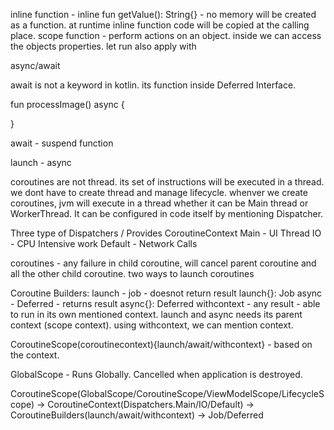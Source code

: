 

inline function - inline fun getValue(): String{} - no memory will be created as a function. at runtime inline function code will be copied at the calling place.
scope function - perform actions on an object. inside we can access the objects properties.
let
run
also
apply
with



async/await

await is not a keyword in kotlin. its function inside Deferred Interface.

fun processImage() async {

}



await - suspend function

launch - async

coroutines are not thread. its set of instructions will be executed in a thread.
we dont have to create thread and manage lifecycle.
whenver we create coroutines, jvm will execute in a thread whether it can be Main thread or WorkerThread.
It can be configured in code itself by mentioning Dispatcher.



Three type of Dispatchers / Provides CoroutineContext
Main - UI Thread
IO - CPU Intensive work
Default - Network Calls


coroutines - any failure in child coroutine, will cancel parent coroutine and all the other child coroutine.
two ways to launch coroutines

Coroutine Builders:
launch - job - doesnot return result
launch{}: Job
async - Deferred - returns result
async{}: Deferred<T>
withcontext - any result - able to run in its own mentioned context.
launch and async needs its parent context (scope context).
using withcontext, we can mention context.



CoroutineScope(coroutinecontext){launch/await/withcontext} - based on the context.

GlobalScope - Runs Globally. Cancelled when application is destroyed.

CoroutineScope(GlobalScope/CoroutineScope/ViewModelScope/LifecycleScope) -> CoroutineContext(Dispatchers.Main/IO/Default) -> CoroutineBuilders(launch/await/withcontext) -> Job/Deferred